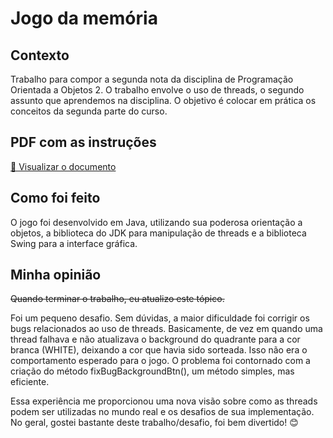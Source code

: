 # Jogo da memória

## Contexto
Trabalho para compor a segunda nota da disciplina de Programação Orientada a Objetos 2. O trabalho envolve o uso de threads, o segundo assunto que aprendemos na disciplina. O objetivo é colocar em prática os conceitos da segunda parte do curso.

## PDF com as instruções

[📄 Visualizar o documento](https://drive.google.com/file/d/1H0AScvLOBQa1he3OOxHLXH0OozXW-N0M/view)

## Como foi feito
O jogo foi desenvolvido em Java, utilizando sua poderosa orientação a objetos, a biblioteca do JDK para manipulação de threads e a biblioteca Swing para a interface gráfica.

## Minha opinião
<del>Quando terminar o trabalho, eu atualizo este tópico. </del>

Foi um pequeno desafio. Sem dúvidas, a maior dificuldade foi corrigir os bugs relacionados ao uso de threads. Basicamente, de vez em quando uma thread falhava e não atualizava o background do quadrante para a cor branca (WHITE), deixando a cor que havia sido sorteada. Isso não era o comportamento esperado para o jogo. O problema foi contornado com a criação do método fixBugBackgroundBtn(), um método simples, mas eficiente.

Essa experiência me proporcionou uma nova visão sobre como as threads podem ser utilizadas no mundo real e os desafios de sua implementação. No geral, gostei bastante deste trabalho/desafio, foi bem divertido! 😊

